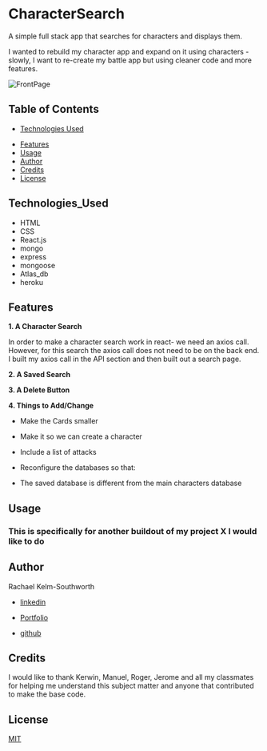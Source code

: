 # CharacterSearch
A simple full stack app that searches for characters and displays them.

I wanted to rebuild my character app and expand on it using characters - slowly, I want to re-create my battle app but using cleaner code and more features. 

<!-- need to put an image here -->
![FrontPage](FrontPage.png)


## Table of Contents
* [Technologies Used](Technologies_Used)
<!-- * [Deployed Site](Deployed) -->
* [Features](Features)
* [Usage](Usage)
* [Author](Author)
* [Credits](Credits)
* [License](License)

## Technologies_Used
* HTML 
* CSS
* React.js
* mongo
* express
* mongoose
* Atlas_db
* heroku 


<!-- ## Deployed Site
[ClickClick!](https://pure-dawn-66807.herokuapp.com/) -->

## Features 


__1. A Character Search__
 
In order to make a character search work in react- we need an axios call. However, for this search the axios call does not need to be on the back end. I built my axios call in the API section and then built out a search page. 
<!-- 
![axios call](axioscall.png)
![handlesearch](handlesearch.png) -->

__2. A Saved Search__

__3. A Delete Button__

__4. Things to Add/Change__

* Make the Cards smaller

* Make it so we can create a character

* Include a list of attacks

* Reconfigure the databases so that:
 - The saved database is different from the main characters database
 


<!-- ![savehandle](savehandler.png) -->

<!-- __3. A deployed site__

What?

In order to deploy our code we must use a service like heroku, that allows for server side and front end code. Heroku is great because it offers a free service that allows you to use databases in the back end, a thing not offered by github pages. In order to use MongoDB with heroku a set of special steps must be followed (that are different from using either mysql or no database).

How?

Basic Steps:

Set up a MongoDB Atlas account by going to https://www.mongodb.com/cloud/atlas/signup. Make sure you sign up for a shared (free cluster), that you are using the AWS Provider, that you use a password, set atlas admin as your database privileges and that you allow network access from anywhere.
Create a database by going to clusters, collections and naming your database. Make sure it worked before moving on.
Connect your database to heroku by navigating to the heroku settings section on your newly created (by "heroku create" in your vs code terminal of the code you want to create ) app-by adding config settings.
To add config settings, type in MONGODB_URI in they key of your config settings and getting your connection string with your username/password/database from your cluster in the connection settings.
Then insert this code: 'mongoose.connect( process.env.MONGODB_URI || 'mongodb://localhost/deep-thoughts', { useNewUrlParser: true, useUnifiedTopology: true, useCreateIndex: true, useFindAndModify: false } ); ' into the place where you call those sorts things, also known as the server.js -->








## Usage
### This is specifically for another buildout of my project X I would like to do
 
## Author 
Rachael Kelm-Southworth

* [linkedin](https://www.linkedin.com/in/rachael-kelm-southworth-87a3831b3) 

* [Portfolio](https://rksouth.github.io/Portfolio/ )

* [github](https://github.com/RKSouth/)

 ## Credits

I would like to thank Kerwin, Manuel, Roger, Jerome and all my classmates for helping me understand this subject matter and anyone that contributed to make the base code.

## License
[MIT](https://choosealicense.com/licenses/mit/)

